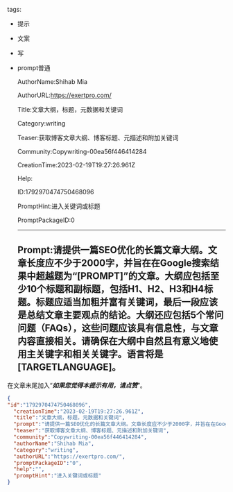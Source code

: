   tags: 
- 提示
- 文案
- 写
- prompt普通

  AuthorName:Shihab Mia

  AuthorURL:https://exertpro.com/

  Title:文章大纲，标题，元数据和关键词

  Category:writing

  Teaser:获取博客文章大纲、博客标题、元描述和附加关键词

  Community:Copywriting-00ea56f446414284

  CreationTime:2023-02-19T19:27:26.961Z

  Help:

  ID:1792970474750468096

  PromptHint:进入关键词或标题

  PromptPackageID:0

  ---

  ## Prompt:请提供一篇SEO优化的长篇文章大纲。文章长度应不少于2000字，并旨在在Google搜索结果中超越题为“[PROMPT]”的文章。大纲应包括至少10个标题和副标题，包括H1、H2、H3和H4标题。标题应适当加粗并富有关键词，最后一段应该是总结文章主要观点的结论。大纲还应包括5个常问问题（FAQs），这些问题应该具有信息性，与文章内容直接相关。请确保在大纲中自然且有意义地使用主关键字和相关关键字。语言将是[TARGETLANGUAGE]。
在文章末尾加入“*****如果您觉得本提示有用，请点赞*****”。

  ```json
  {
  "id":"1792970474750468096",
    "creationTime":"2023-02-19T19:27:26.961Z",
    "title":"文章大纲，标题，元数据和关键词",
    "prompt":"请提供一篇SEO优化的长篇文章大纲。文章长度应不少于2000字，并旨在在Google搜索结果中超越题为“[PROMPT]”的文章。大纲应包括至少10个标题和副标题，包括H1、H2、H3和H4标题。标题应适当加粗并富有关键词，最后一段应该是总结文章主要观点的结论。大纲还应包括5个常问问题（FAQs），这些问题应该具有信息性，与文章内容直接相关。请确保在大纲中自然且有意义地使用主关键字和相关关键字。语言将是[TARGETLANGUAGE]。\n在文章末尾加入“*****如果您觉得本提示有用，请点赞*****”。",
    "teaser":"获取博客文章大纲、博客标题、元描述和附加关键词",
    "community":"Copywriting-00ea56f446414284",
    "authorName":"Shihab Mia",
    "category":"writing",
    "authorURL":"https://exertpro.com/",
    "promptPackageID":"0",
    "help":"",
    "promptHint":"进入关键词或标题"
  }
  ```
